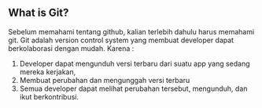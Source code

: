 ## What is Git?

Sebelum memahami tentang github, kalian terlebih dahulu harus memahami git.
Git adalah version control system yang membuat developer dapat berkolaborasi dengan mudah. Karena :

1. Developer dapat mengunduh versi terbaru dari suatu app yang sedang mereka kerjakan,
2. Membuat perubahan dan mengunggah versi terbaru
3. Semua developer dapat melihat perubahan tersebut, mengunduh, dan ikut berkontribusi.

